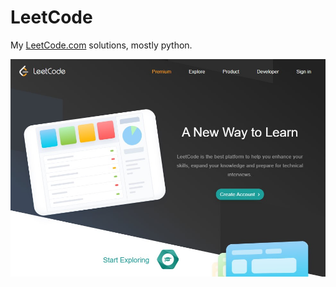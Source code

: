 # LeetCode

My [LeetCode.com](https://leetcode.com/) solutions, mostly python.

[![LeetCode Homepage](leetcode-landing-page.jpg "LeetCode Homepage")](https://leetcode.com/)
